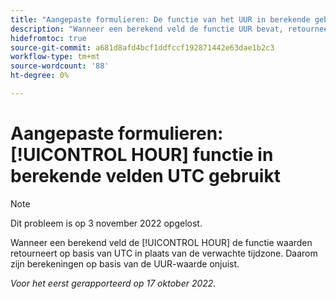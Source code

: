 ```yaml
---
title: "Aangepaste formulieren: De functie van het UUR in berekende gebieden gebruikt UTC"
description: "Wanneer een berekend veld de functie UUR bevat, retourneert de functie waarden die zijn gebaseerd op UTC in plaats van op de verwachte tijdzone. Daarom zijn berekeningen op basis van de UUR-waarde onjuist."
hidefromtoc: true
source-git-commit: a681d8afd4bcf1ddfccf192871442e63dae1b2c3
workflow-type: tm+mt
source-wordcount: '88'
ht-degree: 0%

---
```



# Aangepaste formulieren: [!UICONTROL HOUR] functie in berekende velden UTC gebruikt

>[!NOTE]
>
>Dit probleem is op 3 november 2022 opgelost.

Wanneer een berekend veld de [!UICONTROL HOUR] de functie waarden retourneert op basis van UTC in plaats van de verwachte tijdzone. Daarom zijn berekeningen op basis van de UUR-waarde onjuist.

_Voor het eerst gerapporteerd op 17 oktober 2022._

